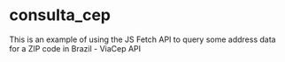 # consulta_cep
This is an example of using the JS Fetch API to query some address data for a ZIP code in Brazil - ViaCep API
